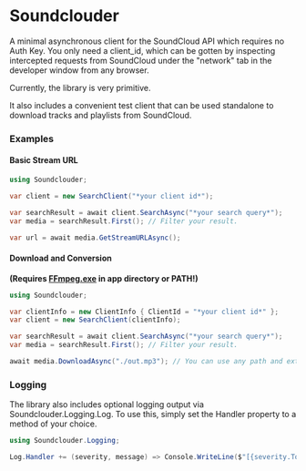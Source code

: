 # Soundclouder

A minimal asynchronous client for the SoundCloud API which requires no Auth Key.
You only need a client_id, which can be gotten by inspecting intercepted requests from SoundCloud under the "network" tab in the developer window from any browser.

Currently, the library is very primitive.

It also includes a convenient test client that can be used standalone to download tracks and playlists from SoundCloud.

### Examples

#### Basic Stream URL
```cs
using Soundclouder;

var client = new SearchClient("*your client id*");

var searchResult = await client.SearchAsync("*your search query*");
var media = searchResult.First(); // Filter your result.

var url = await media.GetStreamURLAsync();
```

#### Download and Conversion
**(Requires [FFmpeg.exe](https://ffmpeg.org/download.html) in app directory or PATH!)**
```cs
using Soundclouder;

var clientInfo = new ClientInfo { ClientId = "*your client id*" };
var client = new SearchClient(clientInfo);

var searchResult = await client.SearchAsync("*your search query*");
var media = searchResult.First(); // Filter your result.

await media.DownloadAsync("./out.mp3"); // You can use any path and extension, and ffmpeg will convert automatically.
```

### Logging

The library also includes optional logging output via Soundclouder.Logging.Log.
To use this, simply set the Handler property to a method of your choice.
```cs
using Soundclouder.Logging;

Log.Handler += (severity, message) => Console.WriteLine($"[{severity.ToString().ToUpper()}] {message}");
```
